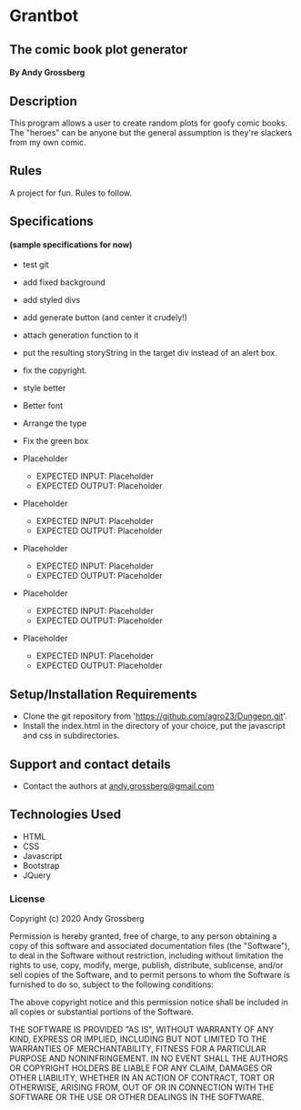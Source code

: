 # Grantbot
## The comic book plot generator

#### By Andy Grossberg

## Description
This program allows a user to create random plots for goofy comic books. The "heroes" can be anyone but the general assumption is they're slackers from my own comic. 

## Rules

A project for fun. Rules to follow.

## Specifications
#### (sample specifications for now)

* test git

* add fixed background

* add styled divs

* add generate button (and center it crudely!)

* attach generation function to it

* put the resulting storyString in the target div instead of an alert box.

* fix the copyright. 

* style better

* Better font

* Arrange the type

* Fix the green box

* Placeholder
  - EXPECTED INPUT: Placeholder
  - EXPECTED OUTPUT: Placeholder

* Placeholder
  - EXPECTED INPUT: Placeholder
  - EXPECTED OUTPUT: Placeholder

* Placeholder
  - EXPECTED INPUT: Placeholder
  - EXPECTED OUTPUT: Placeholder

* Placeholder
  - EXPECTED INPUT: Placeholder
  - EXPECTED OUTPUT: Placeholder

* Placeholder
  - EXPECTED INPUT: Placeholder
  - EXPECTED OUTPUT: Placeholder

## Setup/Installation Requirements

* Clone the git repository from 'https://github.com/agro23/Dungeon.git'.
* Install the index.html in the directory of your choice, put the javascript and css in subdirectories.

## Support and contact details

* Contact the authors at andy.grossberg@gmail.com

## Technologies Used

* HTML
* CSS
* Javascript
* Bootstrap
* JQuery

### License

Copyright (c) 2020 Andy Grossberg

Permission is hereby granted, free of charge, to any person obtaining a copy of this software and associated documentation files (the "Software"), to deal in the Software without restriction, including without limitation the rights to use, copy, modify, merge, publish, distribute, sublicense, and/or sell copies of the Software, and to permit persons to whom the Software is furnished to do so, subject to the following conditions:

The above copyright notice and this permission notice shall be included in all copies or substantial portions of the Software.

THE SOFTWARE IS PROVIDED "AS IS", WITHOUT WARRANTY OF ANY KIND, EXPRESS OR IMPLIED, INCLUDING BUT NOT LIMITED TO THE WARRANTIES OF MERCHANTABILITY, FITNESS FOR A PARTICULAR PURPOSE AND NONINFRINGEMENT. IN NO EVENT SHALL THE AUTHORS OR COPYRIGHT HOLDERS BE LIABLE FOR ANY CLAIM, DAMAGES OR OTHER LIABILITY, WHETHER IN AN ACTION OF CONTRACT, TORT OR OTHERWISE, ARISING FROM, OUT OF OR IN CONNECTION WITH THE SOFTWARE OR THE USE OR OTHER DEALINGS IN THE SOFTWARE.
